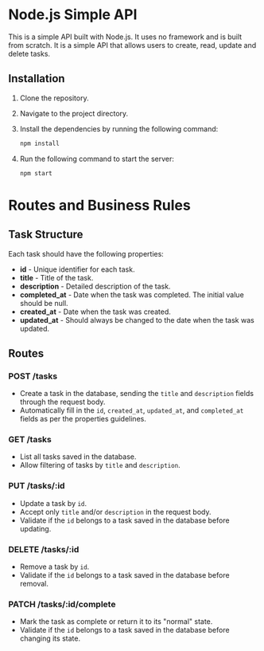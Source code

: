 # Node.js Simple API

This is a simple API built with Node.js. It uses no framework and is built from scratch. It is a simple API that allows users to create, read, update and delete tasks.

## Installation

1. Clone the repository.
2. Navigate to the project directory.
3. Install the dependencies by running the following command:
   
   ```bash
   npm install
   ```
4. Run the following command to start the server:
   
   ```bash
   npm start 
   ```

# Routes and Business Rules

## Task Structure

Each task should have the following properties:

- **id** - Unique identifier for each task.
- **title** - Title of the task.
- **description** - Detailed description of the task.
- **completed_at** - Date when the task was completed. The initial value should be null.
- **created_at** - Date when the task was created.
- **updated_at** - Should always be changed to the date when the task was updated.

## Routes

### POST /tasks

- Create a task in the database, sending the `title` and `description` fields through the request body.
- Automatically fill in the `id`, `created_at`, `updated_at`, and `completed_at` fields as per the properties guidelines.

### GET /tasks

- List all tasks saved in the database.
- Allow filtering of tasks by `title` and `description`.

### PUT /tasks/:id

- Update a task by `id`.
- Accept only `title` and/or `description` in the request body.
- Validate if the `id` belongs to a task saved in the database before updating.

### DELETE /tasks/:id

- Remove a task by `id`.
- Validate if the `id` belongs to a task saved in the database before removal.

### PATCH /tasks/:id/complete

- Mark the task as complete or return it to its "normal" state.
- Validate if the `id` belongs to a task saved in the database before changing its state.


